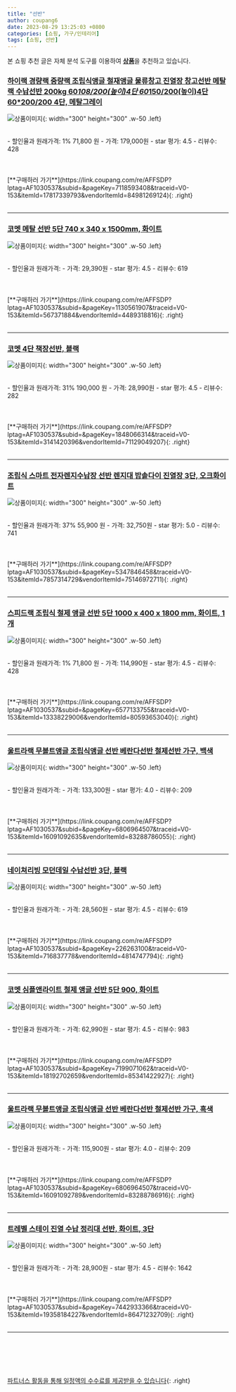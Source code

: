 ```yaml
---
title: "선반"
author: coupang6
date: 2023-08-29 13:25:03 +0800
categories: [쇼핑, 가구/인테리어]
tags: [쇼핑, 선반]
---
```


본 쇼핑 추천 글은 자체 분석 도구를 이용하여 [**상품**](https://link.coupang.com/a/bao1ui)을 추천하고 있습니다.

### [하이랙 경량랙 중량랙 조립식앵글 철재앵글 물류창고 진열장 창고선반 메탈랙 수납선반 200kg 60*108/200(높이)4단 60*150/200(높이)4단 60*200/200 4단, 메탈그레이](https://link.coupang.com/re/AFFSDP?lptag=AF1030537&subid=&pageKey=7118593408&traceid=V0-153&itemId=17817339793&vendorItemId=84981269124)

![상품이미지](https://thumbnail8.coupangcdn.com/thumbnails/remote/230x230ex/image/vendor_inventory/6bba/4f8bf69fdc4d43ea27d0f4a2ac8502d15f02177653eabf3f694306744fdc.JPG){: width="300" height="300" .w-50 .left}


<br>
- 할인율과 원래가격: 1%  71,800   원
- 가격: 179,000원
- star 평가: 4.5
- 리뷰수: 428
<br>
<br>
<br>
<br>
[**구매하러 가기**](https://link.coupang.com/re/AFFSDP?lptag=AF1030537&subid=&pageKey=7118593408&traceid=V0-153&itemId=17817339793&vendorItemId=84981269124){: .right}
<br>
<br>

---

### [코멧 메탈 선반 5단 740 x 340 x 1500mm, 화이트](https://link.coupang.com/re/AFFSDP?lptag=AF1030537&subid=&pageKey=1130561907&traceid=V0-153&itemId=567371884&vendorItemId=4489318816)

![상품이미지](https://thumbnail7.coupangcdn.com/thumbnails/remote/230x230ex/image/product/image/vendoritem/2019/10/30/4489318816/543f524f-aacd-4b0c-9203-dacd0a5d62b8.jpg){: width="300" height="300" .w-50 .left}


<br>
- 할인율과 원래가격: 
- 가격: 29,390원
- star 평가: 4.5
- 리뷰수: 619
<br>
<br>
<br>
<br>
[**구매하러 가기**](https://link.coupang.com/re/AFFSDP?lptag=AF1030537&subid=&pageKey=1130561907&traceid=V0-153&itemId=567371884&vendorItemId=4489318816){: .right}
<br>
<br>

---

### [코멧 4단 책장선반, 블랙](https://link.coupang.com/re/AFFSDP?lptag=AF1030537&subid=&pageKey=1848066314&traceid=V0-153&itemId=3141420396&vendorItemId=71129049207)

![상품이미지](https://thumbnail7.coupangcdn.com/thumbnails/remote/230x230ex/image/retail/images/13118400169986367-7adb79c3-abdd-448a-ab5c-bd8b34c879a1.jpg){: width="300" height="300" .w-50 .left}


<br>
- 할인율과 원래가격: 31%  190,000   원
- 가격: 28,990원
- star 평가: 4.5
- 리뷰수: 282
<br>
<br>
<br>
<br>
[**구매하러 가기**](https://link.coupang.com/re/AFFSDP?lptag=AF1030537&subid=&pageKey=1848066314&traceid=V0-153&itemId=3141420396&vendorItemId=71129049207){: .right}
<br>
<br>

---

### [조립식 스마트 전자렌지수납장 선반 렌지대 밥솥다이 진열장 3단, 오크화이트](https://link.coupang.com/re/AFFSDP?lptag=AF1030537&subid=&pageKey=5347846458&traceid=V0-153&itemId=7857314729&vendorItemId=75146972711)

![상품이미지](https://thumbnail7.coupangcdn.com/thumbnails/remote/230x230ex/image/retail/images/2366213266604199-4d9dbdd5-0adb-43de-b001-ff796439e2c6.jpg){: width="300" height="300" .w-50 .left}


<br>
- 할인율과 원래가격: 37%  55,900   원
- 가격: 32,750원
- star 평가: 5.0
- 리뷰수: 741
<br>
<br>
<br>
<br>
[**구매하러 가기**](https://link.coupang.com/re/AFFSDP?lptag=AF1030537&subid=&pageKey=5347846458&traceid=V0-153&itemId=7857314729&vendorItemId=75146972711){: .right}
<br>
<br>

---

### [스피드랙 조립식 철제 앵글 선반 5단 1000 x 400 x 1800 mm, 화이트, 1개](https://link.coupang.com/re/AFFSDP?lptag=AF1030537&subid=&pageKey=6577133755&traceid=V0-153&itemId=13338229006&vendorItemId=80593653040)

![상품이미지](https://thumbnail9.coupangcdn.com/thumbnails/remote/230x230ex/image/retail/images/1156012501848894-2782261d-da81-481a-bf04-5e4bf1cf163a.jpg){: width="300" height="300" .w-50 .left}


<br>
- 할인율과 원래가격: 1%  71,800   원
- 가격: 114,990원
- star 평가: 4.5
- 리뷰수: 428
<br>
<br>
<br>
<br>
[**구매하러 가기**](https://link.coupang.com/re/AFFSDP?lptag=AF1030537&subid=&pageKey=6577133755&traceid=V0-153&itemId=13338229006&vendorItemId=80593653040){: .right}
<br>
<br>

---

### [울트라랙 무볼트앵글 조립식앵글 선반 베란다선반 철제선반 가구, 백색](https://link.coupang.com/re/AFFSDP?lptag=AF1030537&subid=&pageKey=6806964507&traceid=V0-153&itemId=16091092635&vendorItemId=83288786055)

![상품이미지](https://thumbnail10.coupangcdn.com/thumbnails/remote/230x230ex/image/vendor_inventory/1321/26bd9674dd26d993489c0421f7a5bb66c2a32065bfe514da3ae2cdbcf3dd.jpg){: width="300" height="300" .w-50 .left}


<br>
- 할인율과 원래가격: 
- 가격: 133,300원
- star 평가: 4.0
- 리뷰수: 209
<br>
<br>
<br>
<br>
[**구매하러 가기**](https://link.coupang.com/re/AFFSDP?lptag=AF1030537&subid=&pageKey=6806964507&traceid=V0-153&itemId=16091092635&vendorItemId=83288786055){: .right}
<br>
<br>

---

### [네이쳐리빙 모던데일 수납선반 3단, 블랙](https://link.coupang.com/re/AFFSDP?lptag=AF1030537&subid=&pageKey=226263100&traceid=V0-153&itemId=716837778&vendorItemId=4814747794)

![상품이미지](https://thumbnail9.coupangcdn.com/thumbnails/remote/230x230ex/image/retail/images/1088797781591656-e0165e2b-85ae-4448-a22f-0e60f0c50658.jpg){: width="300" height="300" .w-50 .left}


<br>
- 할인율과 원래가격: 
- 가격: 28,560원
- star 평가: 4.5
- 리뷰수: 619
<br>
<br>
<br>
<br>
[**구매하러 가기**](https://link.coupang.com/re/AFFSDP?lptag=AF1030537&subid=&pageKey=226263100&traceid=V0-153&itemId=716837778&vendorItemId=4814747794){: .right}
<br>
<br>

---

### [코멧 심플앤라이트 철제 앵글 선반 5단 900, 화이트](https://link.coupang.com/re/AFFSDP?lptag=AF1030537&subid=&pageKey=7199071062&traceid=V0-153&itemId=18192702659&vendorItemId=85341422927)

![상품이미지](https://thumbnail9.coupangcdn.com/thumbnails/remote/230x230ex/image/retail/images/6582892114342897-88a58732-dfda-4523-b40b-2a8c67ea8c0d.jpg){: width="300" height="300" .w-50 .left}


<br>
- 할인율과 원래가격: 
- 가격: 62,990원
- star 평가: 4.5
- 리뷰수: 983
<br>
<br>
<br>
<br>
[**구매하러 가기**](https://link.coupang.com/re/AFFSDP?lptag=AF1030537&subid=&pageKey=7199071062&traceid=V0-153&itemId=18192702659&vendorItemId=85341422927){: .right}
<br>
<br>

---

### [울트라랙 무볼트앵글 조립식앵글 선반 베란다선반 철제선반 가구, 흑색](https://link.coupang.com/re/AFFSDP?lptag=AF1030537&subid=&pageKey=6806964507&traceid=V0-153&itemId=16091092789&vendorItemId=83288786916)

![상품이미지](https://thumbnail7.coupangcdn.com/thumbnails/remote/230x230ex/image/vendor_inventory/2259/a481063302e8e5fceac641ac362987e23910284064b17aef11f209d95c10.jpg){: width="300" height="300" .w-50 .left}


<br>
- 할인율과 원래가격: 
- 가격: 115,900원
- star 평가: 4.0
- 리뷰수: 209
<br>
<br>
<br>
<br>
[**구매하러 가기**](https://link.coupang.com/re/AFFSDP?lptag=AF1030537&subid=&pageKey=6806964507&traceid=V0-153&itemId=16091092789&vendorItemId=83288786916){: .right}
<br>
<br>

---

### [트레벨 스테이 진열 수납 정리대 선반, 화이트, 3단](https://link.coupang.com/re/AFFSDP?lptag=AF1030537&subid=&pageKey=7442933366&traceid=V0-153&itemId=19358184227&vendorItemId=86471232709)

![상품이미지](https://thumbnail9.coupangcdn.com/thumbnails/remote/230x230ex/image/rs_quotation_api/touxcsq1/5c099c04ae6b49ff8906dec8f7aeec4a.jpg){: width="300" height="300" .w-50 .left}


<br>
- 할인율과 원래가격: 
- 가격: 28,900원
- star 평가: 4.5
- 리뷰수: 1642
<br>
<br>
<br>
<br>
[**구매하러 가기**](https://link.coupang.com/re/AFFSDP?lptag=AF1030537&subid=&pageKey=7442933366&traceid=V0-153&itemId=19358184227&vendorItemId=86471232709){: .right}
<br>
<br>

---
<br><br><br><br><br> [파트너스 활동을 통해 일정액의 수수료를 제공받을 수 있습니다](https://link.coupang.com/a/bao1ui){: .right}